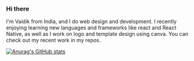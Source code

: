 ### Hi there 
I'm Vaidik from India, and I do web design and development. I recently enjoying learning new languages and frameworks like 
react and React Native, as well as I work on logo and template design using canva. You can check out my recent work in my repos.

[![Anurag's GitHub stats](https://github-readme-stats.vercel.app/api?username=vaidiksinghnirwan)](https://github.com/anuraghazra/github-readme-stats)
